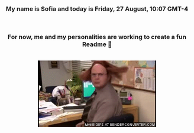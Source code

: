 


<div align="center">
<h3 >My name is Sofia and today is Friday, 27 August, 10:07 GMT-4</h3><br>
<h3 >For now, me and my personalities are working to create a fun Readme 👋
</h3><br>
<img src='img/dwight.gif' alt='working...'/>
</div>
